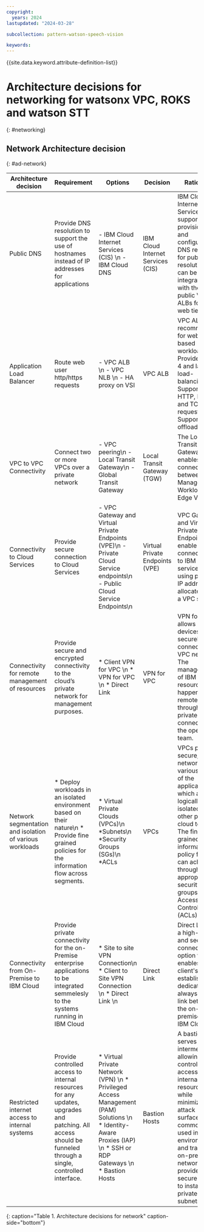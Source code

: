 ```yaml
---
copyright:
  years: 2024
lastupdated: "2024-03-28"

subcollection: pattern-watson-speech-vision

keywords:
---
```

{{site.data.keyword.attribute-definition-list}}

# Architecture decisions for networking for watsonx VPC, ROKS and watson STT

{: #networking}

## Network Architecture decision

{: #ad-network}

| **Architecture decision**                                                 | **Requirement**                                                                                | **Options**                                                                                                        | **Decision**                      | **Rationale**                                                                                                                                                                                  |
| ------------------------------------------------------------------------------- | ---------------------------------------------------------------------------------------------------- | ------------------------------------------------------------------------------------------------------------------------ | --------------------------------------- | ---------------------------------------------------------------------------------------------------------------------------------------------------------------------------------------------------- |
| Public DNS  | Provide DNS resolution to support the use of hostnames instead of IP addresses for applications | - IBM Cloud Internet Services (CIS)  \n -  IBM Cloud DNS                                                                        | IBM Cloud Internet Services (CIS)                  | IBM Cloud Internet Services support provisioning and configuring DNS records for public DNS resolution and can be integrated with the public VPC ALBs for the web tier. |
| Application Load Balancer                                                                 | Route web user http/https requests                           | - VPC ALB \n -  VPC NLB  \n -  HA proxy on VSI | VPC ALB | VPC ALB is recommended for web-based workloads. * Provides layer 4 and layer 7 load-balancing\n * Supports HTTP, HTTPS, and TCP requests\n * Supports SSL offloading.\n                                    |
|VPC to VPC Connectivity|Connect two or more VPCs over a private network|- VPC peering\n - Local Transit Gateway\n - Global Transit Gateway|Local Transit Gateway (TGW)|The Local Transit Gateway enables connectivity between the Management, Workload & Edge VPCs.|
|Connectivity to Cloud Services|Provide secure connection to Cloud Services|- VPC Gateway and Virtual Private Endpoints (VPE)\n - Private Cloud Service endpoints\n - Public Cloud Service Endpoints\n|Virtual Private Endpoints (VPE)|VPC Gateway and Virtual Private Endpoints enable connectivity to IBM Cloud services by using private IP addresses allocated from a VPC subnet.|
|Connectivity for remote management of resources|Provide secure and encrypted connectivity to the cloud’s private network for management purposes.|* Client VPN for VPC \n * VPN for VPC \n * Direct Link| VPN for VPC | VPN for VPC allows remote devices to securely connect to the VPC network. The management of IBM Cloud resources happen remotely through a private connection by the operations team.|
|Network segmentation and isolation of various workloads|* Deploy workloads in an isolated environment based on their nature\n * Provide fine grained policies for the information flow across segments.|* Virtual Private Clouds (VPCs)\n *Subnets\n *Security Groups (SGs)\n *ACLs|VPCs|VPCs provide secure, virtual networks for various tiers of the application, which are logically isolated from other public cloud tenants. The fine grained information policy flow can achieved through appropriate security groups (SG) & Access Control Lists (ACLs) |
|Connectivity from On-Premise to IBM Cloud |Provide private connectivity for the on-Premise enterprise applications to be integrated semmelesly to the systems running in IBM Cloud| * Site to site VPN Connection\n * Client to Site VPN Connection \n * Direct Link \n | Direct Link | Direct Link is a high-speed, and secure connectivity option that enables client's to establish a dedicated, always-on link between the on-premises and IBM Cloud.|
|Restricted internet access to internal systems|Provide controlled access to internal resources for any updates, upgrades and patching. All access should be funneled through a single, controlled interface.| * Virtual Private Network (VPN) \n * Privileged Access Management (PAM) Solutions \n * Identity-Aware Proxies (IAP) \n *  SSH or RDP Gateways \n * Bastion Hosts|Bastion Hosts|A bastion host serves as an intermediary, allowing controlled access to internal resources while minimizing the attack surface. It is commonly used in cloud environments and traditional on-premises networks to provide secure access to instances in private subnets.|
 {: caption="Table 1. Architecture decisions for network" caption-side="bottom"} 
